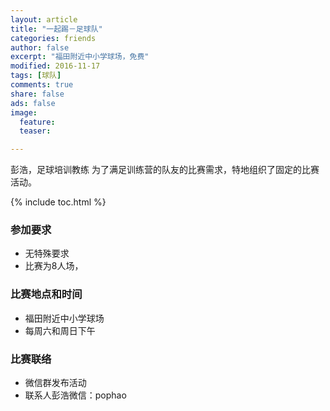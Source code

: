 ```yaml
---
layout: article
title: "一起踢－足球队"
categories: friends
author: false
excerpt: "福田附近中小学球场，免费"
modified: 2016-11-17
tags: [球队]
comments: true
share: false
ads: false
image:
  feature:
  teaser:

---
```


彭浩，足球培训教练
为了满足训练营的队友的比赛需求，特地组织了固定的比赛活动。


{% include toc.html %}

### 参加要求
- 无特殊要求
- 比赛为8人场，

### 比赛地点和时间
- 福田附近中小学球场
- 每周六和周日下午

### 比赛联络
- 微信群发布活动
- 联系人彭浩微信：pophao
